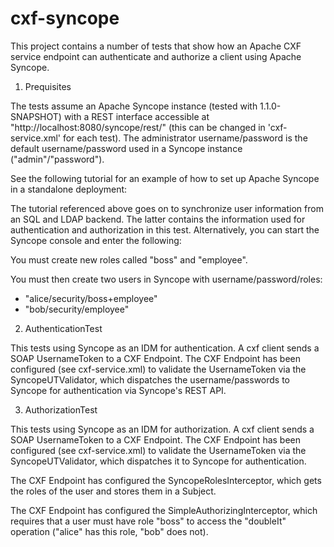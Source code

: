 cxf-syncope
===========

This project contains a number of tests that show how an Apache CXF service
endpoint can authenticate and authorize a client using Apache Syncope.

1) Prequisites

The tests assume an Apache Syncope instance (tested with 1.1.0-SNAPSHOT) with
a REST interface accessible at "http://localhost:8080/syncope/rest/" (this can
be changed in 'cxf-service.xml' for each test). The administrator
username/password is the default username/password used in a Syncope instance
("admin"/"password"). 

See the following tutorial for an example of how to set up Apache Syncope
in a standalone deployment:

<TODO>

The tutorial referenced above goes on to synchronize user information from an
SQL and LDAP backend. The latter contains the information used for 
authentication and authorization in this test. Alternatively, you can 
start the Syncope console and enter the following:

You must create new roles called "boss" and "employee".

You must then create two users in Syncope with username/password/roles:
 - "alice/security/boss+employee"
 - "bob/security/employee"

2) AuthenticationTest

This tests using Syncope as an IDM for authentication. A cxf client sends a
SOAP UsernameToken to a CXF Endpoint. The CXF Endpoint has been configured
(see cxf-service.xml) to validate the UsernameToken via the
SyncopeUTValidator, which dispatches the username/passwords to Syncope for
authentication via Syncope's REST API.

3) AuthorizationTest

This tests using Syncope as an IDM for authorization. A cxf client sends a
SOAP UsernameToken to a CXF Endpoint. The CXF Endpoint has been configured
(see cxf-service.xml) to validate the UsernameToken via the SyncopeUTValidator,
which dispatches it to Syncope for authentication.

The CXF Endpoint has configured the SyncopeRolesInterceptor, which gets the
roles of the user and stores them in a Subject.
  
The CXF Endpoint has configured the SimpleAuthorizingInterceptor, which
requires that a user must have role "boss" to access the "doubleIt"
operation ("alice" has this role, "bob" does not).

